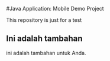 #Java Application: Mobile Demo Project

This repository is just for a test


## Ini adalah tambahan

ini adalah tambahan untuk Anda.
